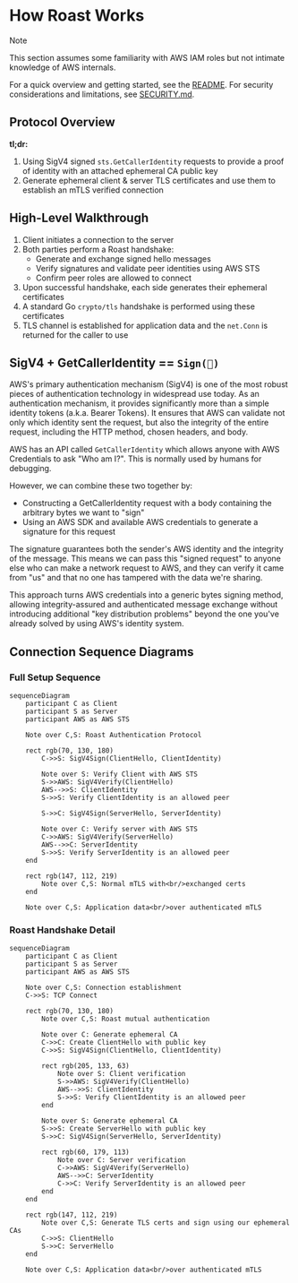 # How Roast Works

> [!NOTE]
> This section assumes some familiarity with AWS IAM roles but not intimate knowledge of AWS internals.

For a quick overview and getting started, see the [README](../README.md). For security considerations and limitations, see [SECURITY.md](../SECURITY.md).

## Protocol Overview

**tl;dr:**

1. Using SigV4 signed `sts.GetCallerIdentity` requests to provide a proof of
   identity with an attached ephemeral CA public key
2. Generate ephemeral client & server TLS certificates and use them to establish an mTLS verified connection

## High-Level Walkthrough

1. Client initiates a connection to the server
2. Both parties perform a Roast handshake:
   - Generate and exchange signed hello messages
   - Verify signatures and validate peer identities using AWS STS
   - Confirm peer roles are allowed to connect
3. Upon successful handshake, each side generates their ephemeral certificates
4. A standard Go `crypto/tls` handshake is performed using these certificates
5. TLS channel is established for application data and the `net.Conn` is
   returned for the caller to use

## SigV4 + GetCallerIdentity == `Sign(🥳)`

AWS's primary authentication mechanism (SigV4) is one of the most robust pieces
of authentication technology in widespread use today. As an authentication
mechanism, it provides significantly more than a simple identity tokens (a.k.a.
Bearer Tokens). It ensures that AWS can validate not only which identity sent
the request, but also the integrity of the entire request, including the HTTP
method, chosen headers, and body.

AWS has an API called `GetCallerIdentity` which allows anyone with AWS
Credentials to ask "Who am I?". This is normally used by humans for debugging.

However, we can combine these two together by:

- Constructing a GetCallerIdentity request with a body containing the arbitrary
  bytes we want to "sign"
- Using an AWS SDK and available AWS credentials to generate a signature for
  this request

The signature guarantees both the sender's AWS identity and the integrity of the
message. This means we can pass this "signed request" to anyone else who can
make a network request to AWS, and they can verify it came from "us" and that no
one has tampered with the data we're sharing.

This approach turns AWS credentials into a generic bytes signing method,
allowing integrity-assured and authenticated message exchange without
introducing additional "key distribution problems" beyond the one you've already
solved by using AWS's identity system.

## Connection Sequence Diagrams

### Full Setup Sequence

```mermaid
sequenceDiagram
    participant C as Client
    participant S as Server
    participant AWS as AWS STS

    Note over C,S: Roast Authentication Protocol

    rect rgb(70, 130, 180)
        C->>S: SigV4Sign(ClientHello, ClientIdentity)

        Note over S: Verify Client with AWS STS
        S->>AWS: SigV4Verify(ClientHello)
        AWS-->>S: ClientIdentity
        S->>S: Verify ClientIdentity is an allowed peer
        
        S->>C: SigV4Sign(ServerHello, ServerIdentity)

        Note over C: Verify server with AWS STS
        C->>AWS: SigV4Verify(ServerHello)
        AWS-->>C: ServerIdentity
        S->>S: Verify ServerIdentity is an allowed peer
    end

    rect rgb(147, 112, 219)
        Note over C,S: Normal mTLS with<br/>exchanged certs
    end
    
    Note over C,S: Application data<br/>over authenticated mTLS
```

### Roast Handshake Detail

```mermaid
sequenceDiagram
    participant C as Client  
    participant S as Server
    participant AWS as AWS STS

    Note over C,S: Connection establishment
    C->>S: TCP Connect

    rect rgb(70, 130, 180)
        Note over C,S: Roast mutual authentication
        
        Note over C: Generate ephemeral CA
        C->>C: Create ClientHello with public key
        C->>S: SigV4Sign(ClientHello, ClientIdentity)
        
        rect rgb(205, 133, 63)
            Note over S: Client verification
            S->>AWS: SigV4Verify(ClientHello)
            AWS-->>S: ClientIdentity
            S->>S: Verify ClientIdentity is an allowed peer
        end
        
        Note over S: Generate ephemeral CA
        S->>S: Create ServerHello with public key
        S->>C: SigV4Sign(ServerHello, ServerIdentity)
        
        rect rgb(60, 179, 113)
            Note over C: Server verification
            C->>AWS: SigV4Verify(ServerHello)
            AWS-->>C: ServerIdentity
            C->>C: Verify ServerIdentity is an allowed peer
        end
    end

    rect rgb(147, 112, 219)
        Note over C,S: Generate TLS certs and sign using our ephemeral CAs
        C->>S: ClientHello
        S->>C: ServerHello
    end

    Note over C,S: Application data<br/>over authenticated mTLS
```
